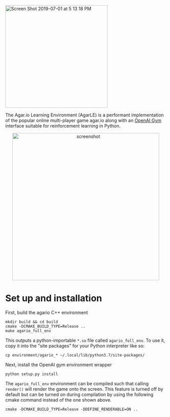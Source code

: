 <img width="320" alt="Screen Shot 2019-07-01 at 5 13 18 PM" src="https://user-images.githubusercontent.com/15920014/60447378-a5258a00-9c23-11e9-8b14-6fa85f470d63.png">

The Agar.io Learning Environment (AgarLE) is a performant implementation of the popular online multi-player
game agar.io along with an [OpenAI Gym](https://gym.openai.com/) interface suitable for reinforcement learning in Python.

<p align="center">
<img width="460" alt="screenshot" src="https://user-images.githubusercontent.com/15920014/57587859-dbb31400-74c0-11e9-8f47-3e39113b99b4.png">
</p>

# Set up and installation

First, build the agario C++ environment

    mkdir build && cd build
    cmake -DCMAKE_BUILD_TYPE=Release ..
    make agario_full_env

This outputs a python-importable `*.so` file called `agario_full_env`. To
use it, copy it into the "site packages" for your Python interpreter like so:

    cp environment/agario_* ~/.local/lib/python3.7/site-packages/

Next, install the OpenAI gym environment wrapper

    python setup.py install

The `agario_full_env` environment can be compiled such that calling `render()`
will render the game onto the screen. This feature is turned off by default
but can be turned on during compilation by using the following cmake
command instead of the one shown above. 

    cmake -DCMAKE_BUILD_TYPE=Release -DDEFINE_RENDERABLE=ON ..
